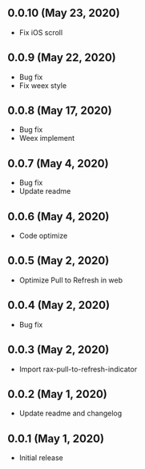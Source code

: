 ## 0.0.10 (May 23, 2020)

* Fix iOS scroll

## 0.0.9 (May 22, 2020)

* Bug fix
* Fix weex style

## 0.0.8 (May 17, 2020)

* Bug fix
* Weex implement

## 0.0.7 (May 4, 2020)

* Bug fix
* Update readme

## 0.0.6 (May 4, 2020)

* Code optimize

## 0.0.5 (May 2, 2020)

* Optimize Pull to Refresh in web

## 0.0.4 (May 2, 2020)

* Bug fix

## 0.0.3 (May 2, 2020)

* Import rax-pull-to-refresh-indicator

## 0.0.2 (May 1, 2020)

* Update readme and changelog

## 0.0.1 (May 1, 2020)

* Initial release
